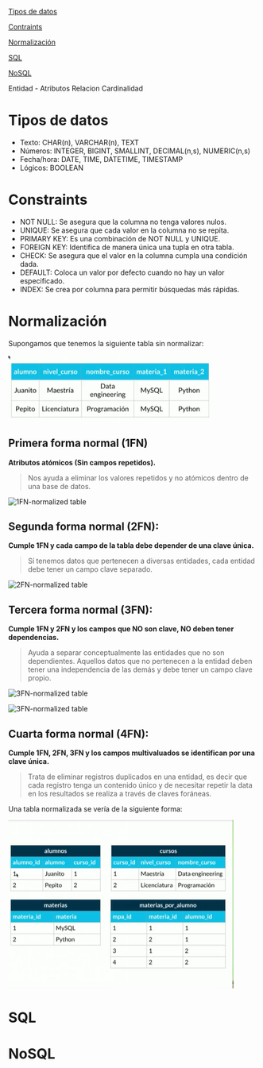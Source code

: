 

[Tipos de datos](#Tipos)

[Contraints](#Constraints)

[Normalización](#Normalización)

[SQL](#SQL)

[NoSQL](#NoSQL)



 Entidad - Atributos
 Relacion
 Cardinalidad


# Tipos de datos

- Texto: CHAR(n), VARCHAR(n), TEXT
- Números: INTEGER, BIGINT, SMALLINT, DECIMAL(n,s), NUMERIC(n,s)
- Fecha/hora: DATE, TIME, DATETIME, TIMESTAMP
- Lógicos: BOOLEAN

# Constraints

- NOT NULL: Se asegura que la columna no tenga valores nulos.
- UNIQUE: Se asegura que cada valor en la columna no se repita.
- PRIMARY KEY: Es una combinación de NOT NULL y UNIQUE.
- FOREIGN KEY: Identifica de manera única una tupla en otra tabla.
- CHECK: Se asegura que el valor en la columna cumpla una condición dada.
- DEFAULT: Coloca un valor por defecto cuando no hay un valor especificado.
- INDEX: Se crea por columna para permitir búsquedas más rápidas.

# Normalización

Supongamos que tenemos la siguiente tabla  sin normalizar:

![non-normalized table](https://github.com/mickaelatarazaga/Dev-Notes/blob/main/assets/images/sql/non-normalized-table.png?raw=true)

## Primera forma normal (1FN) 

**Atributos atómicos (Sin campos repetidos).**

>Nos ayuda a eliminar los valores repetidos y no atómicos dentro de una base de datos.

![1FN-normalized table](https://static.platzi.com/media/user_upload/Captura%20de%20Pantalla%202019-04-30%20a%20la%28s%29%2017.30.27-e38ed9bb-5d10-4f2b-acdc-fa2fa45433d3.jpg)

## Segunda forma normal (2FN): 

**Cumple 1FN y cada campo de la tabla debe depender de una clave única.**

>Sí tenemos datos que pertenecen a diversas entidades, cada entidad debe tener un campo clave separado.

![2FN-normalized table](https://static.platzi.com/media/user_upload/Captura%20de%20Pantalla%202019-04-30%20a%20la%28s%29%2017.26.28-2a12f9b9-2f11-4a1d-9cb0-23c2595cc260.jpg)


## Tercera forma normal (3FN): 

**Cumple 1FN y 2FN y los campos que NO son clave, NO deben tener dependencias.**

>Ayuda a separar conceptualmente las entidades que no son dependientes. Aquellos datos que no pertenecen a la entidad deben tener una independencia de las demás y debe tener un campo clave propio.

![3FN-normalized table](https://static.platzi.com/media/user_upload/Captura%20de%20Pantalla%202019-04-30%20a%20la%28s%29%2017.27.43-92a1523a-c6fc-42e6-85fb-86dd87ee20af.jpg)

![3FN-normalized table](https://static.platzi.com/media/user_upload/Captura%20de%20Pantalla%202019-04-30%20a%20la%28s%29%2017.27.52-cb96ff88-e8f4-4957-8bbb-ded1cc6cf599.jpg)

## Cuarta forma normal (4FN): 

**Cumple 1FN, 2FN, 3FN y los campos multivaluados se identifican por una clave única.**

>Trata de eliminar registros duplicados en una entidad, es decir que cada registro tenga un contenido único y de necesitar repetir la data en los resultados se realiza a través de claves foráneas.

Una tabla normalizada se vería de la siguiente forma:

![normalized table](https://github.com/mickaelatarazaga/Dev-Notes/blob/main/assets/images/sql/normalized-tables.png?raw=true)

# SQL







# NoSQL